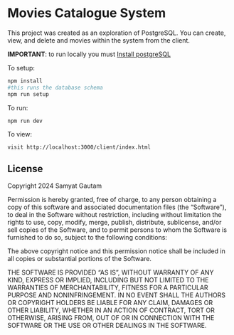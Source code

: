 # Movies Catalogue System

This project was created as an exploration of PostgreSQL. 
You can create, view, and delete and movies within the system from the client.

**IMPORTANT**: to run locally you must [Install postgreSQL](https://www.postgresql.org/download/)

To setup:
```powershell
npm install
#this runs the database schema
npm run setup
```

To run:
```
npm run dev
```

To view:
```
visit http://localhost:3000/client/index.html
```

## License

Copyright 2024 Samyat Gautam

Permission is hereby granted, free of charge, to any person obtaining a copy of this software and associated documentation files (the “Software”), to deal in the Software without restriction, including without limitation the rights to use, copy, modify, merge, publish, distribute, sublicense, and/or sell copies of the Software, and to permit persons to whom the Software is furnished to do so, subject to the following conditions:

The above copyright notice and this permission notice shall be included in all copies or substantial portions of the Software.

THE SOFTWARE IS PROVIDED “AS IS”, WITHOUT WARRANTY OF ANY KIND, EXPRESS OR IMPLIED, INCLUDING BUT NOT LIMITED TO THE WARRANTIES OF MERCHANTABILITY, FITNESS FOR A PARTICULAR PURPOSE AND NONINFRINGEMENT. IN NO EVENT SHALL THE AUTHORS OR COPYRIGHT HOLDERS BE LIABLE FOR ANY CLAIM, DAMAGES OR OTHER LIABILITY, WHETHER IN AN ACTION OF CONTRACT, TORT OR OTHERWISE, ARISING FROM, OUT OF OR IN CONNECTION WITH THE SOFTWARE OR THE USE OR OTHER DEALINGS IN THE SOFTWARE.